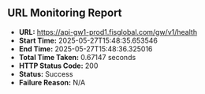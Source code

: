 ## URL Monitoring Report

- **URL:** https://api-gw1-prod1.fisglobal.com/gw/v1/health
- **Start Time:** 2025-05-27T15:48:35.653546
- **End Time:** 2025-05-27T15:48:36.325016
- **Total Time Taken:** 0.67147 seconds
- **HTTP Status Code:** 200
- **Status:** Success
- **Failure Reason:** N/A
